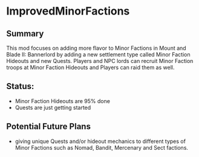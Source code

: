 # ImprovedMinorFactions

## Summary
This mod focuses on adding more flavor to Minor Factions in Mount and Blade II: Bannerlord by adding a new settlement type called Minor Faction Hideouts and new Quests. Players and NPC lords can recruit Minor Faction troops at Minor Faction Hideouts and Players can raid them as well.

## Status:
- Minor Faction Hideouts are 95% done
- Quests are just getting started

## Potential Future Plans
- giving unique Quests and/or hideout mechanics to different types of Minor Factions such as Nomad, Bandit, Mercenary and Sect factions.
